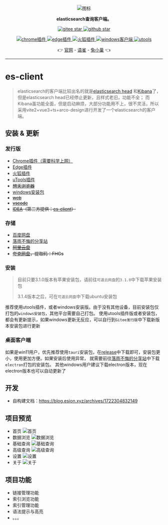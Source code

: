 <p align="center">
<img src="./public/logo.png" alt="图标" >
</p>

<p align="center"><strong>elasticsearch查询客户端。</strong></p>


<p align="center">
	<a target="_blank" href="https://gitee.com/qiaoshengda/es-client">
        <img src='https://gitee.com/qiaoshengda/es-client/badge/star.svg?theme=white' alt='gitee star'/>
    </a>
 	<a target="_blank" href="https://github.com/q2316367743/es-client">
		<img src="https://img.shields.io/github/stars/q2316367743/es-client?style=social" alt="github star"/>
    </a>
</p>
<p align="center">
	<a target="_blank" href="https://microsoftedge.microsoft.com/addons/detail/esclient/aonamamifdfigcflbeokdndfappnmogo">
        <img src='https://img.shields.io/badge/edge-v3.1.6-%23242624' alt='chrome插件'/>
    </a>
	<a target="_blank" href="https://microsoftedge.microsoft.com/addons/detail/esclient/aonamamifdfigcflbeokdndfappnmogo">
        <img src='https://img.shields.io/badge/edge-v3.1.6-%230883d8' alt='edge插件'/>
    </a>
 	<a target="_blank" href="https://addons.mozilla.org/zh-CN/firefox/addon/es-client">
		<img src="https://img.shields.io/badge/firefox-v3.1.0-%23ff3847" alt="火狐插件"/>
    </a>
    <a target="_blank" href="https://gitee.com/qiaoshengda/es-client/releases">
        <img src='https://img.shields.io/badge/windows-v3.1.6-%2324c8db' alt="windows客户端"/>
    </a>
    <a target="_blank" href="https://u.tools/plugins/detail/es-client/">
        <img src='https://img.shields.io/badge/utools-v3.1.6-%23787B80' alt="utools"/>
    </a>
</p>
<p align="center">
	👉 
    <a target="_blank" href="https://es-client.esion.xyz">官网</a> - 
    <a target="_blank" href="https://www.yuque.com/baozhiyige-tewwf/ygxv4r">语雀</a> - 
    <a target="_blank" href="https://support.qq.com/products/489458">兔小巢</a>  👈
</p>

---

# es-client

> elasticsearch的客户端比较出名的就是[elasticsearch head](https://github.com/mobz/elasticsearch-head)
> 和[Kibana](https://github.com/elastic/kibana)了，
> 但是elasticsearch head已经停止更新，且样式老旧，功能不全；
> 而Kibana虽功能全面，但是启动麻烦，大部分功能用不上，很不灵活，所以采用vite2+vue3+ts+arco-design进行开发了一个elasticsearch的客户端。

## 安装 & 更新

### 发行版

- [Chrome插件（需要科学上网）](https://chromewebstore.google.com/detail/es-client/pkhmgepniefdigphghbolofjgbnhnhfd)
- [Edge插件](https://microsoftedge.microsoft.com/addons/detail/esclient/aonamamifdfigcflbeokdndfappnmogo)
- [火狐插件](https://addons.mozilla.org/zh-CN/firefox/addon/es-client/)
- [uTools插件](https://u.tools/plugins/detail/es-client/)
- ~~[想天浏览器](https://a.apps.vip/d.appStore/index.html#/share?id=NdAH5w)~~
- [windows安装包](https://gitee.com/qiaoshengda/es-client/releases)
- ~~[web](https://www.u.tools/)~~
- ~~[vscode](https://marketplace.visualstudio.com/items?itemName=m17762618644.es-client)~~
- ~~[IDEA](https://plugins.jetbrains.com/plugin/21804-es-client)（第三方提供：[es-client](https://gitee.com/shenmk/es-client)）~~

### 存储

- [百度网盘](https://pan.baidu.com/s/1sTd8aOWai-n3hxMur11iXA?pwd=3e5t)
- [落雨不悔的分享站](https://static.esion.xyz/#/插件/es-client)
- ~~[阿里云盘](https://www.aliyundrive.com/s/wRg2ZS2K6ME)~~
- ~~[夸克网盘](https://pan.quark.cn/s/ad9afd5e88a1)，提取码：FHGs~~

### 安装

> 目前只要3.1.0版本有苹果安装包，请前往`可道云网盘`的`3.1.0`中下载苹果安装包
> 
> 3.1.4版本之后，可在`可道云网盘`中下载ubuntu安装包

推荐使用utools插件，或者windows安装版。由于没有其他设备，目前安装包仅打包的`windows安装包`，其他平台需要自己打包。
使用utools插件版或者安装包，都会有更新提示，如果windows更新无反应，可以自行到`Gitee发行版`中下载新版本安装包进行更新

### 桌面客户端

如果是win11用户，优先推荐使用`tauri`安装包，在[release](https://gitee.com/qiaoshengda/es-client/releases)中下载即可，安装包更小，使用更加方便。如果安装后使用异常，
就需要前往[落雨不悔的分享站](https://static.esion.xyz/#/插件/es-client)中下载`electron`打包的安装包。
其他windows用户建议下载electron版本，现在electron版本也可以自动更新了

## 开发

- 自构建文档：<https://blog.esion.xyz/archives/1722304832149>

## 项目预览

- 首页
  ![首页](/img/1.png)
- 数据浏览
  ![数据浏览](/img/2.png)
- 基础查询
  ![基础查询](/img/3.png)
- 高级查询
  ![高级查询](/img/4.png)
- 设置
  ![设置](/img/5.png)
- 关于
  ![关于](/img/6.png)

## 项目功能

- 链接管理功能
- 索引浏览功能
- 索引管理功能
- 语法提示与高亮
- 。。。
